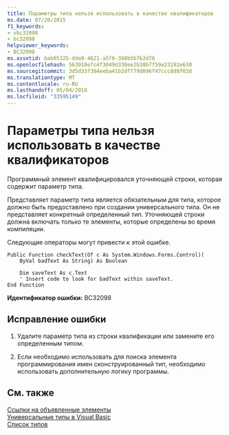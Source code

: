 ```yaml
---
title: Параметры типа нельзя использовать в качестве квалификаторов
ms.date: 07/20/2015
f1_keywords:
- vbc32098
- bc32098
helpviewer_keywords:
- BC32098
ms.assetid: bab05325-dde8-4621-a5f6-368b5b7b2d76
ms.openlocfilehash: 563010efc4f3049d330ee2b38b7f59e23292e630
ms.sourcegitcommit: 3d5d33f384eeba41b2dff79d096f47ccc8d8f03d
ms.translationtype: MT
ms.contentlocale: ru-RU
ms.lasthandoff: 05/04/2018
ms.locfileid: "33595149"
---
```

# <a name="type-parameters-cannot-be-used-as-qualifiers"></a>Параметры типа нельзя использовать в качестве квалификаторов
Программный элемент квалифицировался уточняющей строки, которая содержит параметр типа.  
  
 Представляет параметр типа является обязательным для типа, которое должно быть предоставлено при создании универсального типа. Он не представляет конкретный определенный тип. Уточняющей строки должна включать только те элементы, которые определены во время компиляции.  
  
 Следующие операторы могут привести к этой ошибке.  
  
```  
Public Function checkText(Of c As System.Windows.Forms.Control)(  
    ByVal badText As String) As Boolean  
  
    Dim saveText As c.Text  
    ' Insert code to look for badText within saveText.  
End Function  
```  
  
 **Идентификатор ошибки:** BC32098  
  
## <a name="to-correct-this-error"></a>Исправление ошибки  
  
1.  Удалите параметр типа из строки квалификации или замените его определенным типом.  
  
2.  Если необходимо использовать для поиска элемента программирования имен сконструированный тип, необходимо использовать дополнительную логику программы.  
  
## <a name="see-also"></a>См. также  
 [Ссылки на объявленные элементы](../../../visual-basic/programming-guide/language-features/declared-elements/references-to-declared-elements.md)  
 [Универсальные типы в Visual Basic](../../../visual-basic/programming-guide/language-features/data-types/generic-types.md)  
 [Список типов](../../../visual-basic/language-reference/statements/type-list.md)
